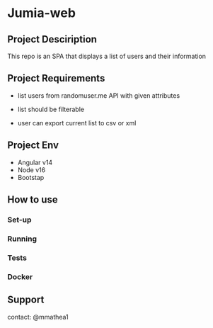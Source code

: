 # Jumia-web

## Project Desciription
This repo is an SPA that displays a list of users and their information

## Project Requirements

* list users from randomuser.me API with given attributes

* list should be filterable

* user can export current list to csv or xml

## Project Env

- Angular v14
- Node v16
- Bootstap

## How to use

### Set-up

### Running

### Tests

### Docker


## Support
contact: @mmathea1